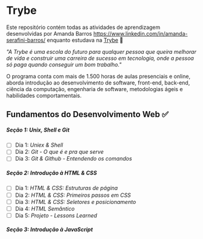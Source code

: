 # Trybe

Este repositório contém todas as atividades de aprendizagem desenvolvidas por Amanda Barros https://www.linkedin.com/in/amanda-serafini-barros/ enquanto estudava na [Trybe](https://www.betrybe.com/) 🚀

_"A Trybe é uma escola do futuro para qualquer pessoa que queira melhorar de vida e construir uma carreira de sucesso em tecnologia, onde a pessoa só paga quando conseguir um bom trabalho."_

O programa conta com mais de 1.500 horas de aulas presenciais e online, aborda introdução ao desenvolvimento de software, front-end, back-end, ciência da computação, engenharia de software, metodologias ágeis e habilidades comportamentais.

## Fundamentos do Desenvolvimento Web ✅

##### Seção 1: Unix, Shell e Git

- [ ] Dia 1: _Uniex & Shell_ 
- [ ] Dia 2: _Git - O que é e pra que serve_
- [ ] Dia 3: _Git & Github - Entendendo os comandos_

##### Seção 2: Introdução à HTML & CSS

- [ ] Dia 1: _HTML & CSS: Estruturas de página_
- [ ] Dia 2: _HTML & CSS: Primeiros passos em CSS_
- [ ] Dia 3: _HTML & CSS: Seletores e posicionamento_
- [ ] Dia 4: _HTML Semântico_
- [ ] Dia 5: _Projeto - Lessons Learned_

##### Seção 3: Introdução à JavaScript 